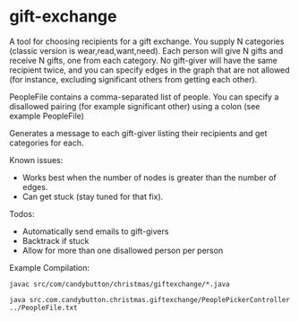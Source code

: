 # gift-exchange

A tool for choosing recipients for a gift exchange. You supply N categories (classic version is wear,read,want,need). Each person will give N gifts and receive N gifts, one from each category. No gift-giver will have the same recipient twice, and you can specify edges in the graph that are not allowed (for instance, excluding significant others from getting each other).

PeopleFile contains a comma-separated list of people. You can specify a disallowed pairing (for example significant other) using a colon (see example PeopleFile)

Generates a message to each gift-giver listing their recipients and get categories for each.

Known issues:
* Works best when the number of nodes is greater than the number of edges.
* Can get stuck (stay tuned for that fix).

Todos:
* Automatically send emails to gift-givers
* Backtrack if stuck
* Allow for more than one disallowed person per person

Example Compilation:

`javac src/com/candybutton/christmas/giftexchange/*.java`

`java src.com.candybutton.christmas.giftexchange/PeoplePickerController ../PeopleFile.txt`
